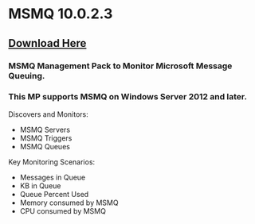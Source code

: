 # MSMQ 10.0.2.3

## [Download Here][Download]

[Download]: https://github.com/thekevinholman/MSMQ/releases/download/10.0.2.3/MSMQ.mp

### MSMQ Management Pack to Monitor Microsoft Message Queuing.  
### This MP supports MSMQ on Windows Server 2012 and later.

Discovers and Monitors:
* MSMQ Servers
* MSMQ Triggers
* MSMQ Queues

Key Monitoring Scenarios:
* Messages in Queue
* KB in Queue
* Queue Percent Used
* Memory consumed by MSMQ
* CPU consumed by MSMQ
